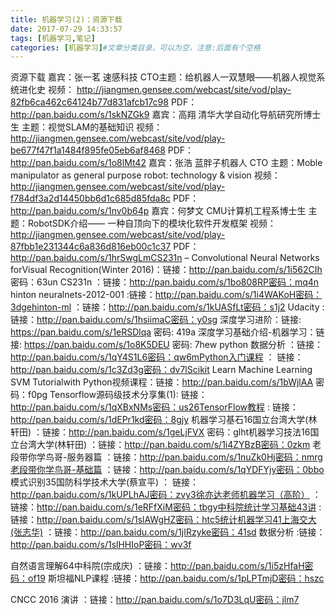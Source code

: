 ```yaml
---
title: 机器学习(2)：资源下载
date: 2017-07-29 14:33:57
tags: [机器学习,笔记]
categories: [机器学习]#文章分类目录，可以为空，注意:后面有个空格
---
```

资源下载
嘉宾：张一茗 速感科技 CTO主题：给机器人一双慧眼——机器人视觉系统进化史
视频：
http://jiangmen.gensee.com/webcast/site/vod/play-82fb6ca462c64124b77d831afcb17c98
PDF：http://pan.baidu.com/s/1skNZGk9
嘉宾：高翔 清华大学自动化导航研究所博士生
主题：视觉SLAM的基础知识
视频：
http://jiangmen.gensee.com/webcast/site/vod/play-be677f47f1a1484f895fe05eb6af8468
PDF：http://pan.baidu.com/s/1o8lMt42
嘉宾：张浩 蓝胖子机器人 CTO
主题：Moble manipulator as general purpose robot: technology & vision
视频：
http://jiangmen.gensee.com/webcast/site/vod/play-f784df3a2d14450bb6d1c685d85fda8c
PDF：http://pan.baidu.com/s/1nv0b64p
嘉宾：何梦文 CMU计算机工程系博士生
主题：RobotSDK介绍—— 一种自顶向下的模块化软件开发框架
视频：
http://jiangmen.gensee.com/webcast/site/vod/play-87fbb1e231344c6a836d816eb00c1c37
PDF：http://pan.baidu.com/s/1hrSwgLmCS231n – Convolutional Neural Networks forVisual Recognition(Winter 2016)：链接：http://pan.baidu.com/s/1i562CIh 密码：63un
CS231n ：链接：http://pan.baidu.com/s/1bo808RP密码：mq4n
hinton neuralnets-2012-001 :链接：http://pan.baidu.com/s/1i4WAKoH密码：3dgehinton-ml ：链接：http://pan.baidu.com/s/1kUASfLt密码：s1j2
Udacity : 链接：http://pan.baidu.com/s/1hsiimaC密码：y0sg
深度学习进阶：链接: https://pan.baidu.com/s/1eRSDlqa 密码: 419a
深度学习基础介绍-机器学习：链接: https://pan.baidu.com/s/1o8K5DEU 密码: 7hew
python 数据分析 ：链接：http://pan.baidu.com/s/1qY4S1L6密码：qw6mPython入门课程 ： 链接：http://pan.baidu.com/s/1c3Zd3g密码：dv7lScikit Learn Machine Learning SVM Tutorialwith Python视频课程：链接：http://pan.baidu.com/s/1bWjlAA 密码：f0pg
Tensorflow源码级技术分享集(1): 链接：http://pan.baidu.com/s/1qXBxNMs密码：us26TensorFlow教程 : 链接：http://pan.baidu.com/s/1dEPr1kd密码：8gjy
机器学习基石16国立台湾大学(林轩田) ：链接：http://pan.baidu.com/s/1geLjFVX 密码：glht机器学习技法16国立台湾大学(林轩田) ：链接：http://pan.baidu.com/s/1i4ZYBzB密码：0zkm
老段带你学鸟哥-服务器篇 ：链接：http://pan.baidu.com/s/1nuZk0Hj密码：nmrg老段带你学鸟哥-基础篇 ：链接：http://pan.baidu.com/s/1qYDFYjy密码：0bbo
模式识别35国防科学技术大学(蔡宣平) ： 链接：http://pan.baidu.com/s/1kUPLhAJ密码：zvy3徐亦达老师机器学习（高阶） ：链接：http://pan.baidu.com/s/1eRFfXiM密码：tbgy中科院统计学习基础43讲 :链接：http://pan.baidu.com/s/1slAWgHZ密码：htc5统计机器学习41上海交大(张志华) ：链接：http://pan.baidu.com/s/1jIRzyke密码：41sd
数据分析 :链接：http://pan.baidu.com/s/1slHHIoP密码：wv3f

自然语言理解64中科院(宗成庆) ：链接：http://pan.baidu.com/s/1i5zHfaH密码：of19
斯坦福NLP课程 :链接：http://pan.baidu.com/s/1pLPTmjD密码：hszc

CNCC 2016 演讲 ：链接：http://pan.baidu.com/s/1o7D3LqU密码：jlm7




